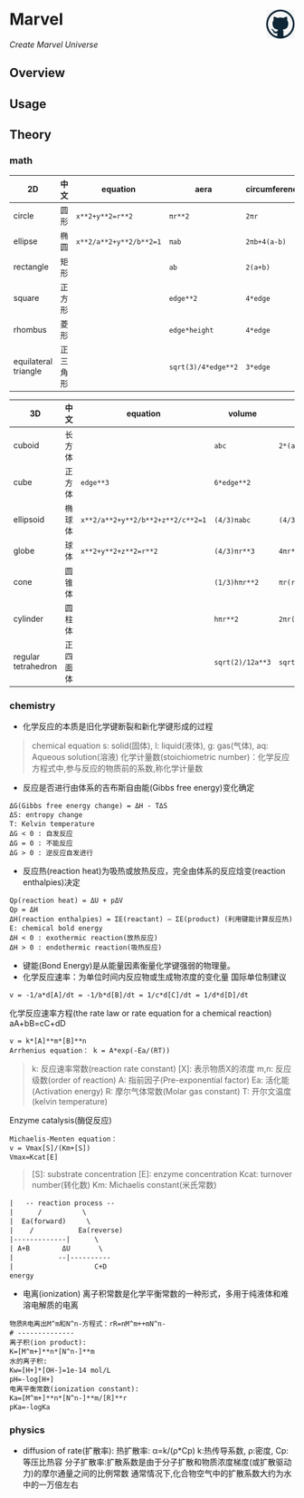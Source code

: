 # Marvel <img src="man/logo.jpg" width="10%" height="10%" align="right" />
*Create Marvel Universe*


## Overview

## Usage

## Theory
### math

2D|中文|equation|aera|circumference
---|---|---|---|---
circle|圆形|`x**2+y**2=r**2`|`πr**2`|`2πr`
ellipse|椭圆|`x**2/a**2+y**2/b**2=1`|`πab`|`2πb+4(a-b)`
rectangle|矩形||`ab`|`2(a+b)`
square|正方形||`edge**2`|`4*edge`
rhombus|菱形||`edge*height`|`4*edge`
equilateral triangle|正三角形||`sqrt(3)/4*edge**2`|`3*edge`

3D|中文|equation|volume|surface area
---|---|---|---|---
cuboid|长方体||`abc`|`2*(ab+ac+bc)`
cube|正方体|`edge**3`|`6*edge**2`
ellipsoid|椭球体|`x**2/a**2+y**2/b**2+z**2/c**2=1`|`(4/3)πabc`|`(4/3)π(ab+bc+ca)`
globe|球体|`x**2+y**2+z**2=r**2`|`(4/3)πr**3`|`4πr**2`
cone|圆锥体||`(1/3)hπr**2`|`πr(r+sqrt(r**2+h**2))`
cylinder|圆柱体||`hπr**2`|`2πr(r+h)`
regular tetrahedron|正四面体||`sqrt(2)/12a**3`|`sqrt(3)a**2`

### chemistry

- 化学反应的本质是旧化学键断裂和新化学键形成的过程
> chemical equation
> s: solid(固体), l: liquid(液体), g: gas(气体), aq: Aqueous solution(溶液)
> 化学计量数(stoichiometric number)：化学反应方程式中,参与反应的物质前的系数,称化学计量数

- 反应是否进行由体系的吉布斯自由能(Gibbs free energy)变化确定
```
ΔG(Gibbs free energy change) = ΔH - TΔS
ΔS: entropy change
T: Kelvin temperature
ΔG < 0 : 自发反应
ΔG = 0 : 不能反应
ΔG > 0 : 逆反应自发进行
```
- 反应热(reaction heat)为吸热或放热反应，完全由体系的反应焓变(reaction enthalpies)决定
```
Qp(reaction heat) = ΔU + pΔV
Qp = ΔH
ΔH(reaction enthalpies) = ΣΕ(reactant) — ΣΕ(product) (利用键能计算反应热)
E: chemical bold energy
ΔH < 0 : exothermic reaction(放热反应)
ΔH > 0 : endothermic reaction(吸热反应)
```
- 键能(Bond Energy)是从能量因素衡量化学键强弱的物理量。
- 化学反应速率：为单位时间内反应物或生成物浓度的变化量
国际单位制建议
```
v = -1/a*d[A]/dt = -1/b*d[B]/dt = 1/c*d[C]/dt = 1/d*d[D]/dt
```
化学反应速率方程(the rate law or rate equation for a chemical reaction)
aA+bB=cC+dD
```
v = k*[A]**m*[B]**n
Arrhenius equation： k = A*exp(-Ea/(RT))
```
> k: 反应速率常数(reaction rate constant)
> [X]: 表示物质X的浓度
> m,n: 反应级数(order of reaction)
> A: 指前因子(Pre-exponential factor)
> Ea: 活化能(Activation energy)
> R: 摩尔气体常数(Molar gas constant)
> T: 开尔文温度(kelvin temperature)

Enzyme catalysis(酶促反应)
```
Michaelis-Menten equation：
v = Vmax[S]/(Km+[S])
Vmax=Kcat[E]
```
> [S]: substrate concentration
> [E]: enzyme concentration
> Kcat: turnover number(转化数)
> Km: Michaelis constant(米氏常数)

```
|   -- reaction process --
|      /          \
|  Ea(forward)     \
|    /           Ea(reverse)
|-------------|      \
| A+B        ΔU       \
|           --|----------
|                    C+D
energy
```
- 电离(ionization)
离子积常数是化学平衡常数的一种形式，多用于纯液体和难溶电解质的电离
```
物质R电离出M^m和N^n-方程式：rR=nM^m++mN^n-
# --------------
离子积(ion product):
K=[M^m+]**n*[N^n-]**m
水的离子积:
Kw=[H+]*[OH-]=1e-14 mol/L
pH=-log[H+]
电离平衡常数(ionization constant):
Ka=[M^m+]**n*[N^n-]**m/[R]**r
pKa=-logKa
```

### physics
- diffusion of rate(扩散率):
热扩散率: α=k/(ρ*Cp)
k:热传导系数, ρ:密度, Cp: 等压比热容
分子扩散率:扩散系数是由于分子扩散和物质浓度梯度(或扩散驱动力)的摩尔通量之间的比例常数
通常情况下,化合物空气中的扩散系数大约为水中的一万倍左右
